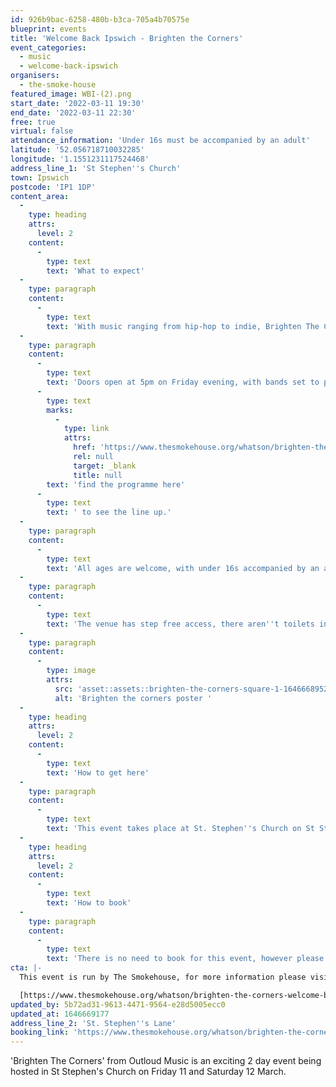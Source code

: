 ```yaml
---
id: 926b9bac-6258-480b-b3ca-705a4b70575e
blueprint: events
title: 'Welcome Back Ipswich - Brighten the Corners'
event_categories:
  - music
  - welcome-back-ipswich
organisers:
  - the-smoke-house
featured_image: WBI-(2).png
start_date: '2022-03-11 19:30'
end_date: '2022-03-11 22:30'
free: true
virtual: false
attendance_information: 'Under 16s must be accompanied by an adult'
latitude: '52.056718710032285'
longitude: '1.1551231117524468'
address_line_1: 'St Stephen''s Church'
town: Ipswich
postcode: 'IP1 1DP'
content_area:
  -
    type: heading
    attrs:
      level: 2
    content:
      -
        type: text
        text: 'What to expect'
  -
    type: paragraph
    content:
      -
        type: text
        text: 'With music ranging from hip-hop to indie, Brighten The Corners is a FREE weekend festival from The Smokehouse Presents, as part of the Welcome Back Weekend supported by Ipswich Borough Council.'
  -
    type: paragraph
    content:
      -
        type: text
        text: 'Doors open at 5pm on Friday evening, with bands set to play between 7:30 and 10:30pm. Three bands will play on Friday evening, '
      -
        type: text
        marks:
          -
            type: link
            attrs:
              href: 'https://www.thesmokehouse.org/whatson/brighten-the-corners-welcome-back-weekend'
              rel: null
              target: _blank
              title: null
        text: 'find the programme here'
      -
        type: text
        text: ' to see the line up.'
  -
    type: paragraph
    content:
      -
        type: text
        text: 'All ages are welcome, with under 16s accompanied by an adult. Please be aware that there will be strong language during the day time, so the event may not be family friendly. '
  -
    type: paragraph
    content:
      -
        type: text
        text: 'The venue has step free access, there aren''t toilets inside but there will be port-a-loos outside the venue. There will also be a bar inside the venue.'
  -
    type: paragraph
    content:
      -
        type: image
        attrs:
          src: 'asset::assets::brighten-the-corners-square-1-1646668952.png'
          alt: 'Brighten the corners poster '
  -
    type: heading
    attrs:
      level: 2
    content:
      -
        type: text
        text: 'How to get here'
  -
    type: paragraph
    content:
      -
        type: text
        text: 'This event takes place at St. Stephen''s Church on St Stephens Lane, Ipswich IP1 1DP.'
  -
    type: heading
    attrs:
      level: 2
    content:
      -
        type: text
        text: 'How to book'
  -
    type: paragraph
    content:
      -
        type: text
        text: 'There is no need to book for this event, however please be aware there is limited capacity in the Church and entry is not guaranteed. Under 16s must be accompanied by an adult, please be aware there may be strong language throughout.'
cta: |-
  This event is run by The Smokehouse, for more information please visit the website below:

  [https://www.thesmokehouse.org/whatson/brighten-the-corners-welcome-back-weekend](https://www.thesmokehouse.org/whatson/brighten-the-corners-welcome-back-weekend)
updated_by: 5b72ad31-9613-4471-9564-e28d5005ecc0
updated_at: 1646669177
address_line_2: 'St. Stephen''s Lane'
booking_link: 'https://www.thesmokehouse.org/whatson/brighten-the-corners-welcome-back-weekend'
---
```

'Brighten The Corners' from Outloud Music is an exciting 2 day event being hosted in St Stephen's Church on Friday 11 and Saturday 12 March.